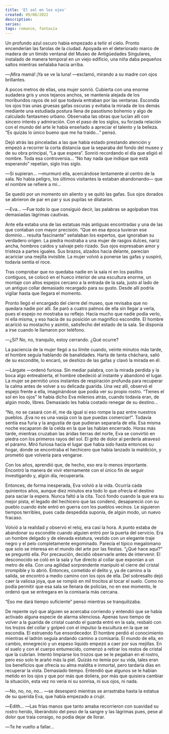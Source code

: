 ```yaml
---
title: 'El sol en los ojos'
created: 09/08/2022
description:
series:
tags: romance, fantasía
---
```


Un profundo azul oscuro había empezado a teñir el cielo. Pronto encenderían las farolas de la ciudad. Apoyada en el deteriorado marco de madera de un tímido ventanal del Museo de Antigüedades Singulares, instalado de manera temporal en un viejo edificio, una niña daba pequeños saltos mientras señalaba hacia arriba.

―¡Mira mamá! ¡Ya se ve la luna! ―exclamó, mirando a su madre con ojos brillantes.

A pocos metros de ellas, una mujer sonrió. Cubierta con una enorme sudadera gris y unos tejanos anchos, se mantenía alejada de los moribundos rayos de sol que todavía entraban por las ventanas. Escondía los ojos tras unas gruesas gafas oscuras y evitaba la mirada de los demás mediante una estudiada postura llena de pasotismo bohemio y algo de calculado fantasmeo urbano. Observaba las obras que lucían allí con sincero interés y admiración. Con el paso de los siglos, su forzada relación con el mundo del arte le había enseñado a apreciar el talento y la belleza. “Es quizás lo único bueno que me ha traído...” pensó.

Dejó atrás las pinceladas a las que había estado prestando atención y empezó a recorrer la corta distancia que la separaba del fondo del museo y de su obra principal, “La que espera”. Sonrió recordando el día que eligió el nombre. Toda esa controversia… “No hay nada que indique que está esperando” repetían, siglo tras siglo.

―Si supieran… ―murmuró ella, acercándose lentamente al centro de la sala. No había peligro, los últimos visitantes la estaban abandonando― que el nombre se refiere a mí…

Se quedó por un momento sin aliento y se quitó las gafas. Sus ojos dorados se abrieron de par en par y sus pupilas se dilataron.

―Eva… ―Fue todo lo que consiguió decir, las palabras se agolpaban tras demasiadas lágrimas cautivas.

Ante ella estaba una de las estatuas más antiguas encontradas y una de las que contaban con mayor precisión. “Que en esa época tuvieran ese dominio… resulta fascinante” señalaban los expertos, que ignoraban su verdadero origen. La piedra mostraba a una mujer de rasgos dulces, nariz ancha, hombros caídos y salvaje pelo rizado. Sus ojos expresaban amor y tristeza a partes iguales. Sus brazos, alzados hacia delante, parecían acariciar una mejilla invisible. La mujer volvió a ponerse las gafas y suspiró, todavía sentía el roce.

Tras comprobar que no quedaba nadie en la sala ni en los pasillos contiguos, se colocó en el hueco interior de una escultura enorme, un montaje con altos espejos cercano a la entrada de la sala, justo al lado de un antiguo collar demasiado recargado para su gusto. Desde allí podría vigilar hasta que llegara el momento.

Pronto llegó el encargado del cierre del museo, que revisaba que no quedara nadie por allí. Se paró a cuatro palmos de ella sin llegar a verla, pues el espejo no mostraba su reflejo. Hacía mucho que nadie podía verlo, ni ella misma, y eso hacía de su posición un magnífico escondite. El hombre acarició su mostacho y asintió, satisfecho del estado de la sala. Se disponía a irse cuando le llamaron por teléfono.

―¿Sí? No, no, tranquilo, estoy cerrando. ¿Qué ocurre?

La paciencia de la mujer llegó a su límite cuando, veinte minutos más tarde, el hombre seguía hablando de banalidades. Harta de tanta cháchara, salió de su escondite, lo encaró, se deshizo de las gafas y clavó la mirada en él.

―Lárgate ―ordenó furiosa. Sin mediar palabra, con la mirada perdida y la boca algo entreabierta, el hombre obedeció al instante y abandonó el lugar. La mujer se permitió unos instantes de respiración profunda para recuperar la calma antes de volver a su delicada guarida. Una vez allí, observó el espejo frente a ella, imaginándose que podía ver su propio rostro. “Tienes el sol en los ojos” le había dicho Eva milenios atrás, cuando todavía eran, de algún modo, libres. Demasiado les había costado renegar de su destino…

“No, no se casará con él, me da igual si eso rompe la paz entre nuestros pueblos. ¡Eva no es una vasija con la que puedas comerciar!”. Todavía sentía esa furia y la angustia de que pudieran separarla de ella. Esa misma noche escaparon de la celda en la que las habían encerrado. Horas más tarde, mientras cruzaban las áridas tierras del norte, Eva se convirtió en piedra con los primeros rayos del sol. El grito de dolor al perderla atravesó el páramo. Miró furiosa hacia el lugar que había sido hasta entonces su hogar, donde se encontraba el hechicero que había lanzado la maldición, y prometió que volvería para vengarse.

Con los años, aprendió que, de hecho, eso era lo menos importante. Encontró la manera de vivir eternamente con el único fin de seguir investigando y, algún día, recuperarla.

Entonces, de forma inesperada, Eva volvió a la vida. Ocurría cada quinientos años, aunque diez minutos era todo lo que ofrecía el destino para saciar la espera. Nunca faltó a la cita. Tocó fondo cuando la que era su mejor pista, el legado del hechicero que las condenó, desapareció con su pueblo cuando éste entró en guerra con los pueblos vecinos. Le siguieron tiempos terribles, pues cada despedida suponía, de algún modo, un nuevo fracaso.

Volvió a la realidad y observó el reloj, era casi la hora. A punto estaba de abandonar su escondite cuando alguien entró por la puerta del servicio. Era un hombre delgado y de elevada estatura, vestido con un elegante traje negro y el pelo completamente engominado. Parecía el típico megalómano que solo se interesa en el mundo del arte por las fiestas. “¿Qué hace aquí?” se preguntó ella. Por precaución, decidió observarle antes de intervenir. El desconocido se coló en la sala y fue directo al collar que exponían a un metro de ella. Con una agilidad sorprendente manipuló el cierre del cristal irrompible y lo abrió. Entonces, cometido el delito y, ya de camino a la salida, se encontró a medio camino con los ojos de ella. Del sobresalto dejó caer la valiosa joya, que se rompió en mil trocitos al tocar el suelo. Como no podía permitir que esa sala se llenara de policías, no en ese momento, le ordenó que se entregara en la comisaría más cercana.

“Eso me dará tiempo suficiente” pensó mientras se tranquilizaba.

De repente oyó que alguien se acercaba corriendo y entendió que se había activado alguna especie de alarma silenciosa. Apenas tuvo tiempo de volver a la guarida de cristal cuando el guarda entró en la sala, resbaló con los trozos del collar y golpeó con el impulso la escultura en la que se escondía. El estruendo fue ensordecedor. El hombre perdió el conocimiento mientras el ladrón seguía andando camino a comisaría. El mundo de ella, en cambio, ennegreció y un espeso líquido empezó a caer por sus mejillas. En el suelo y con el cuerpo entumecido, comenzó a retirar los restos de cristal que la cubrían. Intentó limpiarse los trozos que se le pegaban en el rostro, pero eso solo le arañó más la piel. Quizás no temía por su vida, tales eran los beneficios que ofrecía su alma maldita e inmortal, pero tardaría días en recuperar la vista. Demasiado tiempo. Entendió que algunos se le habían metido en los ojos y que por más que doliera, por más que quisiera cambiar la situación, esta vez no vería ni su sonrisa, ni sus ojos, ni nada.

―No, no, no, no… ―se desesperó mientras se arrastraba hasta la estatua de su querida Eva, que había empezado a crujir.

―Edith… ―Las frías manos que tanto amaba recorrieron con suavidad su rostro herido, liberándolo del peso de la sangre y las lágrimas pues, pese al dolor que traía consigo, no podía dejar de llorar.

―Te he vuelto a fallar…
